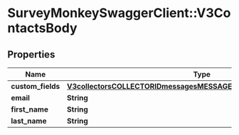 # SurveyMonkeySwaggerClient::V3ContactsBody

## Properties
Name | Type | Description | Notes
------------ | ------------- | ------------- | -------------
**custom_fields** | [**V3collectorsCOLLECTORIDmessagesMESSAGEIDrecipientsbulkCustomFields**](V3collectorsCOLLECTORIDmessagesMESSAGEIDrecipientsbulkCustomFields.md) |  | [optional] 
**email** | **String** |  | [optional] 
**first_name** | **String** |  | [optional] 
**last_name** | **String** |  | [optional] 

